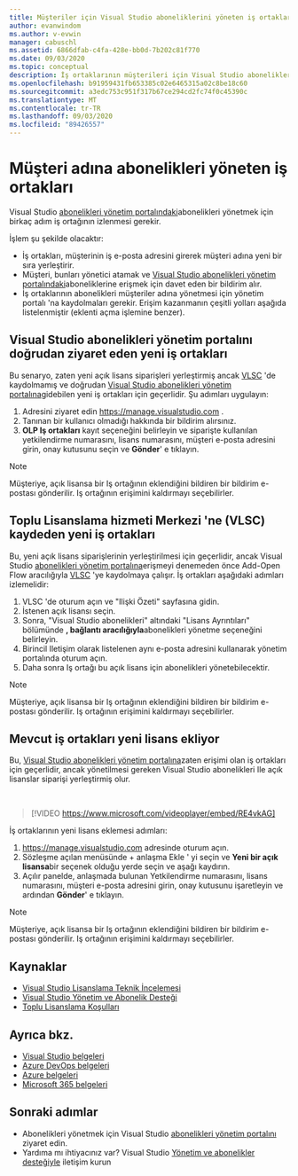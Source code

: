 ```yaml
---
title: Müşteriler için Visual Studio aboneliklerini yöneten iş ortakları | Microsoft Docs
author: evanwindom
ms.author: v-evwin
manager: cabuschl
ms.assetid: 6866dfab-c4fa-428e-bb0d-7b202c81f770
ms.date: 09/03/2020
ms.topic: conceptual
description: İş ortaklarının müşterileri için Visual Studio abonelikleri yönetme hakkında bilgi edinin.
ms.openlocfilehash: b91959431fb653385c02e6465315a02c8be18c60
ms.sourcegitcommit: a3edc753c951f317b67ce294cd2fc74f0c45390c
ms.translationtype: MT
ms.contentlocale: tr-TR
ms.lasthandoff: 09/03/2020
ms.locfileid: "89426557"
---
```

# <a name="partners-managing-subscriptions-on-behalf-of-customers"></a>Müşteri adına abonelikleri yöneten iş ortakları
Visual Studio [abonelikleri yönetim portalındaki](https://manage.visualstudio.com)abonelikleri yönetmek için birkaç adım iş ortağının izlenmesi gerekir. 

İşlem şu şekilde olacaktır:
- İş ortakları, müşterinin iş e-posta adresini girerek müşteri adına yeni bir sıra yerleştirir.
- Müşteri, bunları yönetici atamak ve [Visual Studio abonelikleri yönetim portalındaki](https://manage.visualstudio.com)aboneliklerine erişmek için davet eden bir bildirim alır.
- İş ortaklarının abonelikleri müşteriler adına yönetmesi için yönetim portalı 'na kaydolmaları gerekir. Erişim kazanmanın çeşitli yolları aşağıda listelenmiştir (eklenti açma işlemine benzer).

## <a name="new-partners-visiting-the-visual-studio-subscriptions-administration-portal-directly"></a>Visual Studio abonelikleri yönetim portalını doğrudan ziyaret eden yeni iş ortakları
Bu senaryo, zaten yeni açık lisans siparişleri yerleştirmiş ancak [VLSC](https://www.microsoft.com/Licensing/servicecenter/default.aspx) 'de kaydolmamış ve doğrudan [Visual Studio abonelikleri yönetim portalına](https://manage.visualstudio.com)gidebilen yeni iş ortakları için geçerlidir.  Şu adımları uygulayın:
1. Adresini ziyaret edin <https://manage.visualstudio.com> .
1. Tanınan bir kullanıcı olmadığı hakkında bir bildirim alırsınız.
1. **OLP Iş ortakları** kayıt seçeneğini belirleyin ve siparişte kullanılan yetkilendirme numarasını, lisans numarasını, müşteri e-posta adresini girin, onay kutusunu seçin ve **Gönder**' e tıklayın.

> [!NOTE]
> Müşteriye, açık lisansa bir Iş ortağının eklendiğini bildiren bir bildirim e-postası gönderilir. Iş ortağının erişimini kaldırmayı seçebilirler.

## <a name="new-partners-who-register-on-the-volume-licensing-service-center-vlsc"></a>Toplu Lisanslama hizmeti Merkezi 'ne (VLSC) kaydeden yeni iş ortakları

Bu, yeni açık lisans siparişlerinin yerleştirilmesi için geçerlidir, ancak Visual Studio [abonelikleri yönetim portalına](https://manage.visualstudio.com)erişmeyi denemeden önce Add-Open Flow aracılığıyla [VLSC](https://www.microsoft.com/Licensing/servicecenter/default.aspx) 'ye kaydolmaya çalışır. İş ortakları aşağıdaki adımları izlemelidir:
1. VLSC 'de oturum açın ve "Ilişki Özeti" sayfasına gidin.
1. İstenen açık lisansı seçin.
1. Sonra, "Visual Studio abonelikleri" altındaki "Lisans Ayrıntıları" bölümünde **, bağlantı aracılığıyla**abonelikleri yönetme seçeneğini belirleyin.
1. Birincil Iletişim olarak listelenen aynı e-posta adresini kullanarak yönetim portalında oturum açın.
1. Daha sonra Iş ortağı bu açık lisans için abonelikleri yönetebilecektir.

> [!NOTE]
> Müşteriye, açık lisansa bir Iş ortağının eklendiğini bildiren bir bildirim e-postası gönderilir. Iş ortağının erişimini kaldırmayı seçebilirler.

## <a name="existing-partners-adding-a-new-license"></a>Mevcut iş ortakları yeni lisans ekliyor
Bu, [Visual Studio abonelikleri yönetim portalına](https://manage.visualstudio.com)zaten erişimi olan iş ortakları için geçerlidir, ancak yönetilmesi gereken Visual Studio abonelikleri Ile açık lisanslar siparişi yerleştirmiş olur.  

<br> 

> [!VIDEO https://www.microsoft.com/videoplayer/embed/RE4vkAG]

İş ortaklarının yeni lisans eklemesi adımları:
1. <https://manage.visualstudio.com> adresinde oturum açın.
1. Sözleşme açılan menüsünde + anlaşma Ekle ' yi seçin ve **Yeni bir açık lisansa**bir seçenek olduğu yerde seçin ve aşağı kaydırın.
1. Açılır panelde, anlaşmada bulunan Yetkilendirme numarasını, lisans numarasını, müşteri e-posta adresini girin, onay kutusunu işaretleyin ve ardından **Gönder**' e tıklayın.

> [!NOTE]
> Müşteriye, açık lisansa bir Iş ortağının eklendiğini bildiren bir bildirim e-postası gönderilir. Iş ortağının erişimini kaldırmayı seçebilirler.


## <a name="resources"></a>Kaynaklar
- [Visual Studio Lisanslama Teknik İncelemesi](https://aka.ms/vslicensing)
- [Visual Studio Yönetim ve Abonelik Desteği](https://visualstudio.microsoft.com/support/support-overview-vs)
- [Toplu Lisanslama Koşulları](https://www.microsoft.com/licensing/product-licensing/products.aspx)

## <a name="see-also"></a>Ayrıca bkz.
- [Visual Studio belgeleri](https://docs.microsoft.com/visualstudio/)
- [Azure DevOps belgeleri](https://docs.microsoft.com/azure/devops/)
- [Azure belgeleri](https://docs.microsoft.com/azure/)
- [Microsoft 365 belgeleri](https://docs.microsoft.com/microsoft-365/)

## <a name="next-steps"></a>Sonraki adımlar
- Abonelikleri yönetmek için Visual Studio [abonelikleri yönetim portalını](https://manage.visualstudio.com) ziyaret edin.
- Yardıma mı ihtiyacınız var? Visual Studio [Yönetim ve abonelikler desteğiyle](https://visualstudio.microsoft.com/support/support-overview-vs) iletişim kurun
